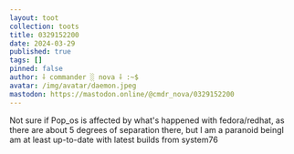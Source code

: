 ```yaml
---
layout: toot
collection: toots
title: 0329152200
date: 2024-03-29
published: true
tags: []
pinned: false
author: ⸸ commander ░ nova ⸸ :~$
avatar: /img/avatar/daemon.jpeg
mastodon: https://mastodon.online/@cmdr_nova/0329152200
---
```


Not sure if Pop_os is affected by what's happened with fedora/redhat, as there are about 5 degrees of separation there, but I am a paranoid beingI am at least up-to-date with latest builds from system76
